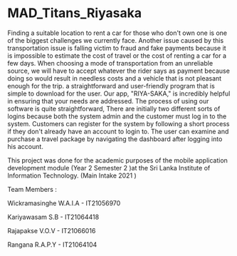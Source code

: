 # MAD_Titans_Riyasaka

Finding a suitable location to rent a car for those who don't own one is one of the biggest challenges we currently face. Another issue caused by this transportation issue is falling victim to fraud and fake payments because it is impossible to estimate the cost of travel or the cost of renting a car for a few days. When choosing a mode of transportation from an unreliable source, we will have to accept whatever the rider says as payment because doing so would result in needless costs and a vehicle that is not pleasant enough for the trip.
a straightforward and user-friendly program that is simple to download for the user. Our app, "RIYA-SAKA," is incredibly helpful in ensuring that your needs are addressed. The process of using our software is quite straightforward, There are initially two different sorts of logins because both the system admin and the customer must log in to the system. Customers can register for the system by following a short process if they don't already have an account to login to. The user can examine and purchase a travel package by navigating the dashboard after logging into his account.



This project was done for the academic purposes of the mobile application 
development module (Year 2 Semester 2 )at the Sri Lanka Institute of Information 
Technology. (Main Intake 2021 )

Team Members :

Wickramasinghe W.A.I.A - IT21056970

Kariyawasam S.B - IT21064418

Rajapakse V.O.V - IT21066016

Rangana R.A.P.Y - IT21064104
